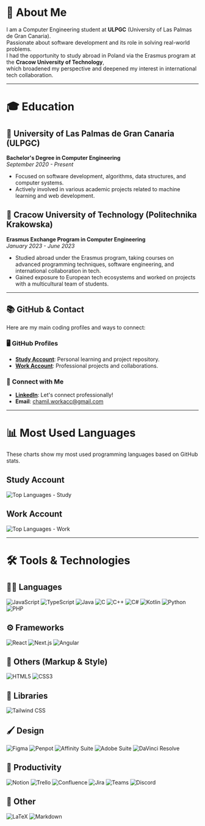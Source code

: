 # 👋 About Me

I am a Computer Engineering student at **ULPGC** (University of Las Palmas de Gran Canaria).  
Passionate about software development and its role in solving real-world problems.  
I had the opportunity to study abroad in Poland via the Erasmus program at the **Cracow University of Technology**,  
which broadened my perspective and deepened my interest in international tech collaboration.

---

# 🎓 Education

## 📍 **University of Las Palmas de Gran Canaria (ULPGC)**

**Bachelor's Degree in Computer Engineering**  
_September 2020 - Present_

- Focused on software development, algorithms, data structures, and computer systems.
- Actively involved in various academic projects related to machine learning and web development.

## 📍 **Cracow University of Technology (Politechnika Krakowska)**

**Erasmus Exchange Program in Computer Engineering**  
_January 2023 - June 2023_

- Studied abroad under the Erasmus program, taking courses on advanced programming techniques, software engineering, and international collaboration in tech.
- Gained exposure to European tech ecosystems and worked on projects with a multicultural team of students.

---

## 📚 **GitHub & Contact**

Here are my main coding profiles and ways to connect:

### 🖥️ **GitHub Profiles**

- **[Study Account](https://github.com/chamilstudy/)**: Personal learning and project repository.
- **[Work Account](https://github.com/chamilwork/)**: Professional projects and collaborations.

### 🔗 **Connect with Me**

- **[LinkedIn](https://www.linkedin.com/in/chamilwork/?trk=opento_sprofile_details)**: Let's connect professionally!
- **Email**: [chamil.workacc@gmail.com](mailto:chamil.workacc@gmail.com)

---

# 📊 Most Used Languages

These charts show my most used programming languages based on GitHub stats.

## Study Account

![Top Languages - Study](https://github-readme-stats.vercel.app/api/top-langs/?username=chamilstudy&layout=compact&langs_count=8)

## Work Account

![Top Languages - Work](https://github-readme-stats.vercel.app/api/top-langs/?username=chamilwork&layout=compact&langs_count=8)

---

# 🛠️ Tools & Technologies

## 🧑‍💻 Languages

<p align="left">
  <img src="https://img.shields.io/badge/JavaScript-121212?style=for-the-badge&logo=javascript&logoColor=F7DF1E" alt="JavaScript" />
  <img src="https://img.shields.io/badge/TypeScript-121212?style=for-the-badge&logo=typescript&logoColor=3178C6" alt="TypeScript" />
  <img src="https://img.shields.io/badge/Java-121212?style=for-the-badge&logo=java&logoColor=red" alt="Java" />
  <img src="https://img.shields.io/badge/C-121212?style=for-the-badge&logo=c&logoColor=A8B9CC" alt="C" />
  <img src="https://img.shields.io/badge/C++-121212?style=for-the-badge&logo=cplusplus&logoColor=00599C" alt="C++" />
  <img src="https://img.shields.io/badge/C%23-121212?style=for-the-badge&logo=csharp&logoColor=239120" alt="C#" />
  <img src="https://img.shields.io/badge/Kotlin-121212?style=for-the-badge&logo=kotlin&logoColor=7F52FF" alt="Kotlin" />
  <img src="https://img.shields.io/badge/Python-121212?style=for-the-badge&logo=python&logoColor=FFD43B" alt="Python" />
  <img src="https://img.shields.io/badge/PHP-121212?style=for-the-badge&logo=php&logoColor=777BB4" alt="PHP" />
</p>

## ⚙️ Frameworks

<p align="left">
  <img src="https://img.shields.io/badge/React-121212?style=for-the-badge&logo=react&logoColor=61DAFB" alt="React" />
  <img src="https://img.shields.io/badge/Next.js-121212?style=for-the-badge&logo=next.js&logoColor=ffffff" alt="Next.js" />
  <img src="https://img.shields.io/badge/Angular-121212?style=for-the-badge&logo=angular&logoColor=DD0031" alt="Angular" />
</p>

## 🧱 Others (Markup & Style)

<p align="left">
  <img src="https://img.shields.io/badge/HTML5-121212?style=for-the-badge&logo=html5&logoColor=E34F26" alt="HTML5" />
  <img src="https://img.shields.io/badge/CSS3-121212?style=for-the-badge&logo=css3&logoColor=1572B6" alt="CSS3" />
</p>

## 🎨 Libraries

<p align="left">
  <img src="https://img.shields.io/badge/Tailwind CSS-121212?style=for-the-badge&logo=tailwindcss&logoColor=38B2AC" alt="Tailwind CSS" />
</p>

## 🖌️ Design

<p align="left">
  <img src="https://img.shields.io/badge/Figma-121212?style=for-the-badge&logo=figma&logoColor=F24E1E" alt="Figma" />
  <img src="https://img.shields.io/badge/Penpot-121212?style=for-the-badge&logo=penpot&logoColor=ffffff" alt="Penpot" />
  <img src="https://img.shields.io/badge/Affinity Suite-121212?style=for-the-badge&logo=affinitydesigner&logoColor=ffffff" alt="Affinity Suite" />
  <img src="https://img.shields.io/badge/Adobe Suite-121212?style=for-the-badge&logo=adobecreativecloud&logoColor=FF0000" alt="Adobe Suite" />
  <img src="https://img.shields.io/badge/DaVinci Resolve-121212?style=for-the-badge&logo=blackmagicdesign&logoColor=FF9E00" alt="DaVinci Resolve" />
</p>

## 🧠 Productivity

<p align="left">
  <img src="https://img.shields.io/badge/Notion-121212?style=for-the-badge&logo=notion&logoColor=FFFFFF" alt="Notion" />
  <img src="https://img.shields.io/badge/Trello-121212?style=for-the-badge&logo=trello&logoColor=0079BF" alt="Trello" />
  <img src="https://img.shields.io/badge/Confluence-121212?style=for-the-badge&logo=confluence&logoColor=172B4D" alt="Confluence" />
  <img src="https://img.shields.io/badge/Jira-121212?style=for-the-badge&logo=jira&logoColor=0052CC" alt="Jira" />
  <img src="https://img.shields.io/badge/Microsoft Teams-121212?style=for-the-badge&logo=microsoftteams&logoColor=6264A7" alt="Teams" />
  <img src="https://img.shields.io/badge/Discord-121212?style=for-the-badge&logo=discord&logoColor=5865F2" alt="Discord" />
</p>

## 📘 Other

<p align="left">
  <img src="https://img.shields.io/badge/LaTeX-121212?style=for-the-badge&logo=latex&logoColor=008080" alt="LaTeX" />
  <img src="https://img.shields.io/badge/Markdown-121212?style=for-the-badge&logo=markdown&logoColor=FFFFFF" alt="Markdown" />
</p>
